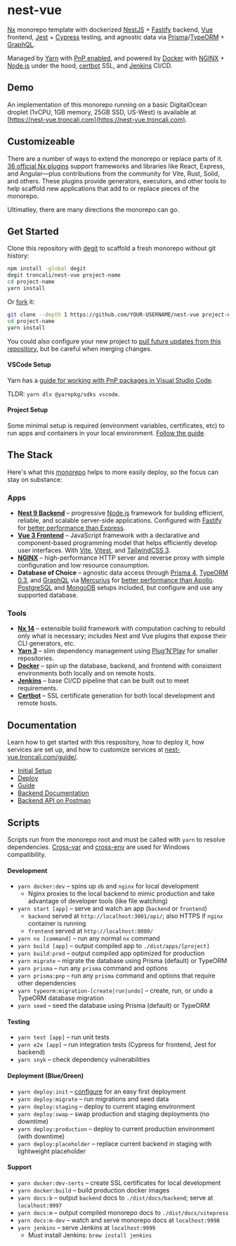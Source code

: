 # nest-vue

[Nx](https://nx.dev) monorepo template with dockerized [NestJS](https://docs.nestjs.com) + [Fastify](https://docs.nestjs.com/techniques/performance) backend, [Vue](https://v3.vuejs.org) frontend, [Jest](https://jestjs.io) + [Cypress](https://cypress.io) testing, and agnostic data via [Prisma](https://prisma.io)/[TypeORM](https://typeorm.io/#/) + [GraphQL](https://graphql.org).

Managed by [Yarn](https://yarnpkg.com/getting-started/qa) with [PnP enabled](https://yarnpkg.com/features/pnp), and powered by [Docker](https://www.docker.com) with [NGINX](https://www.nginx.com) + [Node.js](https://nodejs.dev) under the hood, [certbot](https://certbot.eff.org) SSL, and [Jenkins](https://www.jenkins.io) CI/CD.

## Demo

An implementation of this monorepo running on a basic DigitalOcean droplet (1vCPU, 1GB memory, 25GB SSD, US-West) is available at [https://nest-vue.troncali.com](https://nest-vue.troncali.com).

## Customizeable

There are a number of ways to extend the monorepo or replace parts of it. [36 official Nx plugins](https://nx.dev/community#create-nx-plugin) support frameworks and libraries like React, Express, and Angular—plus contributions from the community for Vite, Rust, Solid, and others. These plugins provide generators, executors, and other tools to help scaffold new applications that add to or replace pieces of the monorepo.

Ultimatley, there are many directions the monorepo can go.

## Get Started

Clone this repository with [degit](https://github.com/Rich-Harris/degit) to scaffold a fresh monorepo without git history:

```bash
npm install -global degit
degit troncali/nest-vue project-name
cd project-name
yarn install
```

Or [fork](https://docs.github.com/en/get-started/quickstart/fork-a-repo) it:

```bash
git clone --depth 1 https://github.com/YOUR-USERNAME/nest-vue project-name
cd project-name
yarn install
```

You could also configure your new project to [pull future updates from this repository](https://docs.github.com/en/get-started/quickstart/fork-a-repo#configuring-git-to-sync-your-fork-with-the-original-repository), but be careful when merging changes.

#### VSCode Setup

Yarn has a [guide for working with PnP packages in Visual Studio Code](https://yarnpkg.com/getting-started/editor-sdks).

TLDR: `yarn dlx @yarnpkg/sdks vscode`.

#### Project Setup

Some minimal setup is required (environment variables, certificates, etc) to run apps and containers in your local environment. [Follow the guide](docs/guide/setup.md).

## The Stack

Here's what this [monorepo](https://nx.dev/guides/why-monorepos) helps to more easily deploy, so the focus can stay on substance:

### Apps

-   [**Nest 9 Backend**](https://nestjs.com) – progressive [Node.js](https://nodejs.org/en/) framework for building efficient, reliable, and scalable server-side applications. Configured with [Fastify](https://www.fastify.io) for [better performance than Express](../reference/benchmarks.md#nest).
-   [**Vue 3 Frontend**](https://vuejs.org) – JavaScript framework with a declarative and component-based programming model that helps efficiently develop user interfaces. With [Vite](https://vitejs.dev), [Vitest](https://vitest.dev), and [TailwindCSS 3](https://tailwindcss.com).
-   [**NGINX**](https://www.nginx.com/resources/wiki/) – high-performance HTTP server and reverse proxy with simple configuration and low resource consumption.
-   **Database of Choice** – agnostic data access through [Prisma 4](https://prisma.io), [TypeORM 0.3](https://typeorm.io), and [GraphQL](https://graphql.org) via [Mercurius](https://mercurius.dev) for [better performance than Apollo](../reference/benchmarks.md#mercurius-graphql). [PostgreSQL](https://www.postgresql.org) and [MongoDB](https://www.mongodb.com) setups included, but configure and use any supported database.

### Tools

-   [**Nx 14**](https://nx.dev) – extensible build framework with computation caching to rebuild only what is necessary; includes Nest and Vue plugins that expose their CLI generators, etc.
-   [**Yarn 3**](https://yarnpkg.com) – slim dependency management using [Plug'N'Play](https://yarnpkg.com/features/pnp) for smaller repositories.
-   [**Docker**](https://www.docker.com/get-started) – spin up the database, backend, and frontend with consistent environments both locally and on remote hosts.
-   [**Jenkins**](https://www.jenkins.io) – base CI/CD pipeline that can be built out to meet requirements.
-   [**Certbot**](https://certbot.eff.org) – SSL certificate generation for both local development and remote hosts.

## Documentation

Learn how to get started with this respository, how to deploy it, how services are set up, and how to customize services at [nest-vue.troncali.com/guide/](https://nest-vue.troncali.com/guide/).

-   [Initial Setup](docs/guide/setup.md)
-   [Deploy](docs/guide/deploy.md)
-   [Guide](https://nest-vue.troncali.com/guide/)
-   [Backend Documentation](https://nest-vue.troncali.com/reference/backend.html)
-   [Backend API on Postman](https://www.postman.com/troncali/workspace/nest-vue)

## Scripts

Scripts run from the monorepo root and must be called with `yarn` to resolve dependencies. [Cross-var](https://www.npmjs.com/package/cross-var) and [cross-env](https://www.npmjs.com/package/cross-env) are used for Windows compatibility.

#### Development

-   `yarn docker:dev` – spins up `db` and `nginx` for local development
    -   Nginx proxies to the local backend to mimic production and take advantage of developer tools (like file watching)
-   `yarn start [app]` – serve and watch an app (`backend` or `frontend`)
    -   `backend` served at `http://localhost:3001/api/`; also HTTPS if `nginx` container is running
    -   `frontend` served at `http://localhost:8080/`
-   `yarn nx [command]` – run any normal `nx` command
-   `yarn build [app]` – output compiled app to `./dist/apps/[project]`
-   `yarn build:prod` – output compiled app optimized for production
-   `yarn migrate` – migrate the database using Prisma (default) or TypeORM
-   `yarn prisma` – run any `prisma` command and options
-   `yarn prisma:pnp` – run any `prisma` command and options that require other dependencies
-   `yarn typeorm:migration-[create|run|undo]` – create, run, or undo a TypeORM database migration
-   `yarn seed` – seed the database using Prisma (default) or TypeORM

#### Testing

-   `yarn test [app]` – run unit tests
-   `yarn e2e [app]` – run integration tests (Cypress for frontend, Jest for backend)
-   `yarn snyk` – check dependency vulnerabilities

#### Deployment (Blue/Green)

-   `yarn deploy:init` – [configure](../guide/deploy.md#configure) for an easy first deployment
-   `yarn deploy:migrate` – run migrations and seed data
-   `yarn deploy:staging` – deploy to current staging environment
-   `yarn deploy:swap` – swap production and staging deployments (no downtime)
-   `yarn deploy:production` – deploy to current production environment (with downtime)
-   `yarn deploy:placeholder` – replace current backend in staging with lightweight placeholder

#### Support

-   `yarn docker:dev-certs` – create SSL certificates for local development
-   `yarn docker:build` – build production docker images
-   `yarn docs:b` – output `backend` docs to `./dist/docs/backend`; serve at `localhost:9997`
-   `yarn docs:m` – output compiled monorepo docs to `./dist/docs/vitepress`
-   `yarn docs:m-dev` – watch and serve monorepo docs at `localhost:9998`
-   `yarn jenkins` – serve Jenkins at `localhost:9999`
    -   Must install Jenkins: `brew install jenkins`

